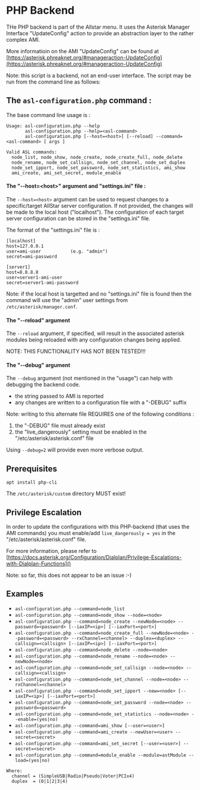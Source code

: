 # PHP Backend

THe PHP backend is part of the Allstar menu.
It uses the Asterisk Manager Interface "UpdateConfig" action to provide an abstraction layer to the rather complex AMI.

More informatioin on the AMI "UpdateConfig" can be found at [https://asterisk.phreaknet.org/#manageraction-UpdateConfig](https://asterisk.phreaknet.org/#manageraction-UpdateConfig)

Note: this script is a backend, not an end-user interface.
The script may be run from the command line as follows:

## The **`asl-configuration.php`** command :

The base command line usage is :

```
Usage: asl-configuration.php --help
       asl-configuration.php --help=<asl-command>
       asl-configuration.php [--host=<host>] [--reload] --command=<asl-command> [ args ]

Valid ASL commands:
  node_list, node_show, node_create, node_create_full, node_delete
  node_rename, node_set_callsign, node_set_channel, node_set_duplex
  node_set_ipport, node_set_password, node_set_statistics, ami_show
  ami_create, ami_set_secret, module_enable
```

#### The "--host=\<host>" argument and "settings.ini" file :

The `--host=<host>` argument can be used to request changes to a specific/target AllStar server configuration.  If not provided, the changes will be made to the local host ("localhost").  The configuration of each target server configuration can be stored in the "settings.ini" file.

The format of the "settings.ini" file is :

```
[localhost]
host=127.0.0.1
user=ami-user			(e.g. "admin")
secret=ami-password

[server1]
host=8.8.8.8
user=server1-ami-user
secret=server1-ami-password
```

Note: if the local host is targetted and no "settings.ini" file is found then the command will use the "admin" user settings from `/etc/asterisk/manager.conf`.

#### The "--reload" argument

The `--reload` argument, if specified, will result in the associated asterisk modules being reloaded with any configuration changes being applied.

NOTE: THIS FUNCTIONALITY HAS NOT BEEN TESTED!!!

#### The "--debug" argument

The `--debug` argument (not mentioned in the "usage") can help with debugging the backend code.

* the string passed to AMI is reported
* any changes are written to a configuration file with a "-DEBUG" suffix

Note: writing to this alternate file REQUIRES one of the following conditions :

1. the "-DEBUG" file must already exist
2. the "live_dangerously" setting must be enabled in the "/etc/asterisk/asterisk.conf" file

Using `--debug=2` will provide even more verbose output.

## Prerequisites

`apt install php-cli`

The `/etc/asterisk/custom` directory MUST exist!

## Privilege Escalation

In order to update the configurations with this PHP-backend (that uses the AMI commands) you must enable/add `live_dangerously = yes` in the "/etc/asterisk/asterisk.conf" file.

For more information, please refer to 
[https://docs.asterisk.org/Configuration/Dialplan/Privilege-Escalations-with-Dialplan-Functions]()

Note: so far, this does not appear to be an issue :-)

## Examples

- `asl-configuration.php --command=node_list`
- `asl-configuration.php --command=node_show --node=<node>`
- `asl-configuration.php --command=node_create --newNode=<node> --password=<password> [--iaxIP=<ip>] [--iaxPort=<port>]`
- `asl-configuration.php --command=node_create_full --newNode=<node> --password=<password> --rxChannel=<channel> --duplex=<duplex> --callsign=<callsign> [--iaxIP=<ip>] [--iaxPort=<port>]`
- `asl-configuration.php --command=node_delete --node=<node>`
- `asl-configuration.php --command=node_rename --node=<node> --newNode=<node>`
- `asl-configuration.php --command=node_set_callsign --node=<node> --callsign=<callsign>`
- `asl-configuration.php --command=node_set_channel --node=<node> --rxChannel=<channel>`
- `asl-configuration.php --command=node_set_ipport --new=<node> [--iaxIP=<ip>] [--iaxPort=<port>]`
- `asl-configuration.php --command=node_set_password --node=<node> --password=<password>`
- `asl-configuration.php --command=node_set_statistics --node=<node> --enable=(yes|no)`
- `asl-configuration.php --command=ami_show [--user=<user>]`
- `asl-configuration.php --command=ami_create --newUser=<user> --secret=<secret>`
- `asl-configuration.php --command=ami_set_secret [--user=<user>] --secret=<secret>`
- `asl-configuration.php --command=module_enable --module=astModule --load=(yes|no)`

```
Where:
  channel = (SimpleUSB|Radio|Pseudo|Voter|PCIx4)
  duplex  = (0|1|2|3|4)
```
